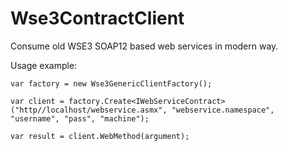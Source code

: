 # Wse3ContractClient
Consume old WSE3 SOAP12 based web services in modern way.

Usage example:
```
var factory = new Wse3GenericClientFactory();

var client = factory.Create<IWebServiceContract>("http//localhost/webservice.asmx", "webservice.namespace", "username", "pass", "machine");

var result = client.WebMethod(argument);
```